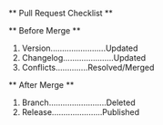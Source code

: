 ** Pull Request Checklist **

** Before Merge **

1. Version........................Updated
2. Changelog......................Updated
3. Conflicts..............Resolved/Merged

** After Merge **

1. Branch.........................Deleted
2. Release......................Published